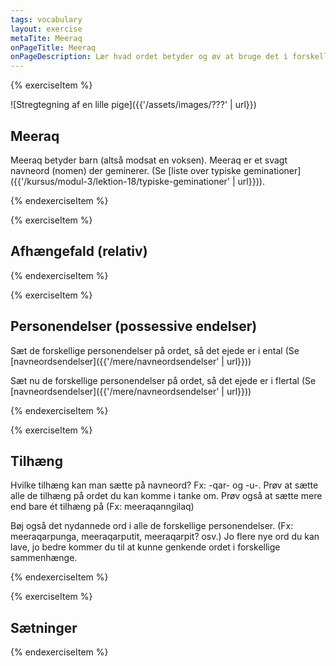 ```yaml
---
tags: vocabulary
layout: exercise
metaTite: Meeraq
onPageTitle: Meeraq
onPageDescription: Lær hvad ordet betyder og øv at bruge det i forskellige sammenhænge
---
```


{% exerciseItem %}

![Stregtegning af en lille pige]({{'/assets/images/???' | url}})
<audio-player data-file="names/names105.mp3"></audio-player>

## Meeraq

Meeraq betyder barn (altså modsat en voksen). Meeraq er et svagt navneord (nomen) der geminerer. (Se [liste over typiske geminationer]({{'/kursus/modul-3/lektion-18/typiske-geminationer' | url}})).

<single-input data-label="Skriv ordet i flertal" data-validation="meeqqat"></single-input>
<feedback-message data-content="Alle ord der slutter på -raq bliver til -qqat når der skal flertalsendelse på."></feedback-message>
{% endexerciseItem %}

{% exerciseItem %}

## Afhængefald (relativ)

<single-input data-label="Sæt ordet i afhængefald (relativ)" data-validation="meeqqap"></single-input>
<feedback-message data-content="Husk at geminerende ord også geminerer når man sætter endelsen -p på"></feedback-message>
{% endexerciseItem %}

{% exerciseItem %}

## Personendelser (possessive endelser)

Sæt de forskellige personendelser på ordet, så det ejede er i ental (Se [navneordsendelser]({{'/mere/navneordsendelser' | url}}))

<single-input data-label="Uanga" data-validation="meerara"></single-input>
<single-input data-label="Illit" data-validation="meeqqat"></single-input>
<single-input data-label="Uuma" data-validation="meeraa"></single-input>
<single-input data-label="Uagut" data-validation="meerarput"></single-input>
<single-input data-label="Ilissi" data-validation="meerarsi"></single-input>
<single-input data-label="Ukua" data-validation="meeraat"></single-input>

Sæt nu de forskellige personendelser på ordet, så det ejede er i flertal (Se [navneordsendelser]({{'/mere/navneordsendelser' | url}}))

<single-input data-label="Uanga" data-validation="meeqqakka"></single-input>
<single-input data-label="Illit" data-validation="meeqqatit"></single-input>
<single-input data-label="Uuma" data-validation="meerai"></single-input>
<single-input data-label="Uagut" data-validation="meeqqagut"></single-input>
<single-input data-label="Ilissi" data-validation="meeqqasi"></single-input>
<single-input data-label="Ukua" data-validation="meeraat"></single-input>
<feedback-message data-content="Hvornår geminerer ordet? Ved minusendelser der starter med en konsonant, der ikke er et r"></feedback-message>
{% endexerciseItem %}

{% exerciseItem %}

## Tilhæng

Hvilke tilhæng kan man sætte på navneord? Fx: -qar- og -u-. Prøv at sætte alle de tilhæng på ordet du kan komme i tanke om. Prøv også at sætte mere end bare ét tilhæng på (Fx: meeraqanngilaq)

Bøj også det nydannede ord i alle de forskellige personendelser. (Fx: meeraqarpunga, meeraqarputit, meeraqarpit? osv.) Jo flere nye ord du kan lave, jo bedre kommer du til at kunne genkende ordet i forskellige sammenhænge.

<textarea-input data-label="Sæt tilhæng på ordet og bøj det nydannede ord (find på så mange som muligt)"></textarea-input>
{% endexerciseItem %}

{% exerciseItem %}

## Sætninger

<textarea-input data-label="Prøv at lave så mange sætninger som muligt med ordet"></textarea-input>
<feedback-message data-content="Godt klaret! Du har nu lært ordet meeraq i mange forskellige sammenhænge. Du kan sende øvelsen her til mig, hvis du gerne vil have feedback, ved at klikke på 'Send til læreren' på næste side."></feedback-message>
{% endexerciseItem %}